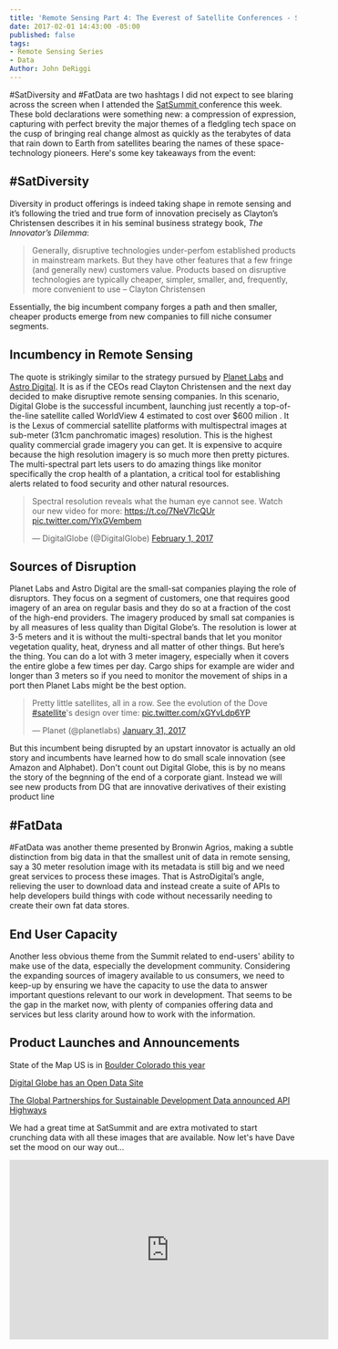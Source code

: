 ```yaml
---
title: 'Remote Sensing Part 4: The Everest of Satellite Conferences - SatSummit 2017'
date: 2017-02-01 14:43:00 -05:00
published: false
tags:
- Remote Sensing Series
- Data
Author: John DeRiggi
---
```


#SatDiversity and #FatData are two hashtags I did not expect to see blaring across the screen when I attended the [SatSummit ](https://satsummit.io) conference this week. These bold declarations were something new: a compression of expression, capturing with perfect brevity the major themes of a fledgling tech space on the cusp of bringing real change almost as quickly as the terabytes of data that rain down to Earth from satellites bearing the names of these space-technology pioneers. Here's some key takeaways from the event:

## #SatDiversity
Diversity in product offerings is indeed taking shape in remote sensing and it’s following the tried and true form of innovation precisely as Clayton’s Christensen describes it in his seminal business strategy book, *The Innovator’s Dilemma*:

> Generally, disruptive technologies under-perfom established products in mainstream markets. But they have other features that a few fringe (and generally new) customers value. Products based on disruptive technologies are typically cheaper, simpler, smaller, and, frequently, more convenient to use – Clayton Christensen

Essentially, the big incumbent company forges a path and then smaller, cheaper products emerge from new companies to fill niche consumer segments. 

## Incumbency in Remote Sensing
The quote is strikingly similar to the strategy pursued by [Planet Labs](https://www.planet.com/) and [Astro Digital](https://astrodigital.com/). It is as if the CEOs read Clayton Christensen and the next day decided to make disruptive remote sensing companies. In this scenario, Digital Globe is the successful incumbent, launching just recently a top-of-the-line satellite called WorldView 4 estimated to cost over $600 milion . It is the Lexus of commercial satellite platforms with multispectral images at sub-meter (31cm panchromatic images) resolution. This is the highest quality commercial grade imagery you can get. It is expensive to acquire because the high resolution imagery is so much more then pretty pictures. The multi-spectral part lets users to do amazing things like monitor specifically the crop health of a plantation, a critical tool for establishing alerts related to food security and other natural resources.

<blockquote class="twitter-tweet" data-lang="en"><p lang="en" dir="ltr">Spectral resolution reveals what the human eye cannot see. Watch our new video for more: <a href="https://t.co/7NeV7lcQUr">https://t.co/7NeV7lcQUr</a> <a href="https://t.co/YlxGVembem">pic.twitter.com/YlxGVembem</a></p>&mdash; DigitalGlobe (@DigitalGlobe) <a href="https://twitter.com/DigitalGlobe/status/826877814477578240">February 1, 2017</a></blockquote>
<script async src="//platform.twitter.com/widgets.js" charset="utf-8"></script>

## Sources of Disruption
Planet Labs and Astro Digital are the small-sat companies playing the role of disruptors. They focus on a segment of customers, one that requires good imagery of an area on regular basis and they do so at a fraction of the cost of the high-end providers.  The imagery produced by small sat companies is by all measures of less quality than Digital Globe’s. The resolution is lower at 3-5 meters and it is without the multi-spectral bands that let you monitor vegetation quality, heat, dryness and all matter of other things. But here’s the thing. You can do a lot with 3 meter imagery, especially when it covers the entire globe a few times per day. Cargo ships for example are wider and longer than 3 meters so if you need to monitor the movement of ships in a port then Planet Labs might be the best option.

<blockquote class="twitter-tweet" data-lang="en"><p lang="en" dir="ltr">Pretty little satellites, all in a row. See the evolution of the Dove <a href="https://twitter.com/hashtag/satellite?src=hash">#satellite</a>&#39;s design over time: <a href="https://t.co/xGYvLdp6YP">pic.twitter.com/xGYvLdp6YP</a></p>&mdash; Planet (@planetlabs) <a href="https://twitter.com/planetlabs/status/826466171432022016">January 31, 2017</a></blockquote>
<script async src="//platform.twitter.com/widgets.js" charset="utf-8"></script>

But this incumbent being disrupted by an upstart innovator is actually an old story and incumbents have learned how to do small scale innovation (see Amazon and Alphabet). Don't count out Digital Globe, this is by no means the story of the begnning of the end of a corporate giant. Instead we will see new products from DG that are innovative derivatives of their existing product line
 
## #FatData

#FatData was another theme presented by Bronwin Agrios, making a subtle distinction from big data in that the smallest unit of data in remote sensing, say a 30 meter resolution image with its metadata is still big and we need great services to process these images. That is AstroDigital’s angle, relieving the user to download data and instead create a suite of APIs to help developers build things with code without necessarily needing to create their own fat data stores.

## End User Capacity
Another less obvious theme from the Summit related to end-users' ability to make use of the data, especially the development community. Considering the expanding sources of imagery available to us consumers, we need to keep-up by ensuring we have the capacity to use the data to answer important questions relevant to our work in development. That seems to be the gap in the market now, with plenty of companies offering data and services but less clarity around how to work with the information.

## Product Launches and Announcements
State of the Map US is in [Boulder Colorado this year](https://openstreetmap.us/2017/01/sotmus-2017-announcement/)

[Digital Globe has an Open Data Site](https://www.digitalglobe.com/opendata)

[The Global Partnerships for Sustainable Development Data announced API Highways](http://www.data4sdgs.org/master-blog/2017/1/31/beta-launch-of-the-data4sdgs-api-highways)

We had a great time at SatSummit and are extra motivated to start crunching data with all these images that are available. Now let's have Dave set the mood on our way out...

<iframe width="560" height="315" src="https://www.youtube.com/embed/GAamgBPebsk" frameborder="0" allowfullscreen></iframe>
